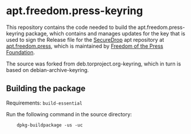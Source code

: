 # apt.freedom.press-keyring

This repository contains the code needed to build the apt.freedom.press-keyring package, which contains and manages updates for the key that is used to sign the Release file for the [SecureDrop](https://github.com/freedomofpress/securedrop) apt repository at [apt.freedom.press](https://apt.freedom.press), which is maintained by [Freedom of the Press Foundation](https://freedom.press).

The source was forked from deb.torproject.org-keyring, which in turn is based on debian-archive-keyring.

## Building the package

Requirements: `build-essential`

Run the following command in the source directory:

        dpkg-buildpackage -us -uc
